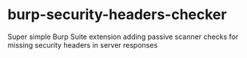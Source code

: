 # burp-security-headers-checker
Super simple Burp Suite extension adding passive scanner checks for missing security headers in server responses
